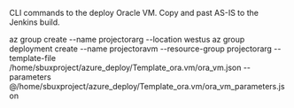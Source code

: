 CLI commands to the deploy Oracle VM. Copy and past AS-IS to the Jenkins build.

az group create --name projectorarg --location westus
az group deployment create --name projectoravm --resource-group projectorarg --template-file /home/sbuxproject/azure_deploy/Template_ora.vm/ora_vm.json --parameters @/home/sbuxproject/azure_deploy/Template_ora.vm/ora_vm_parameters.json
